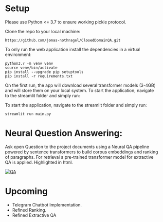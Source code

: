 # Setup

Please use Python <= 3.7 to ensure working pickle protocol.

Clone the repo to your local machine:
```
https://github.com/jonas-nothnagel/ClosedDomainQA.git
```
To only run the web application install the dependencies in a virtual environment:
```
python3.7 -m venv venv
source venv/bin/activate
pip install --upgrade pip setuptools
pip install -r requirements.txt
```
On the first run, the app will download several transformer models (3-4GB) and will store them on your local system. To start the application, navigate to the streamlit folder and simply run:

To start the application, navigate to the streamlit folder and simply run:
```
streamlit run main.py
```
# Neural Question Answering:
Ask open Question to the project documents using a Neural QA pipeline powered by sentence transformers to build corpus embeddings and ranking of paragraphs. For retrieval a pre-trained transformer model for extractive QA is applied. Highlighted in html.

[![QA](https://github.com/jonas-nothnagel/ClosedDomainQA/blob/master/img/neural_qa.gif)](#features)

# Upcoming
* Telegram Chatbot Implementation.
* Refined Ranking.
* Refined Extractive QA
